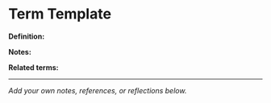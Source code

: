 # Term Template

**Definition:**

**Notes:**

**Related terms:**

---
*Add your own notes, references, or reflections below.*
